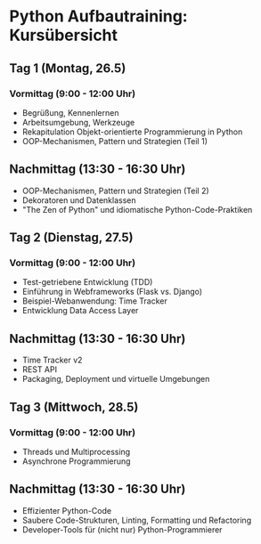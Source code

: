 # Python Aufbautraining: Kursübersicht


## Tag 1 (Montag, 26.5)

### Vormittag (9:00 - 12:00 Uhr)

* Begrüßung, Kennenlernen
* Arbeitsumgebung, Werkzeuge
* Rekapitulation Objekt-orientierte Programmierung in Python
* OOP-Mechanismen, Pattern und Strategien (Teil 1)

## Nachmittag (13:30 - 16:30 Uhr)

* OOP-Mechanismen, Pattern und Strategien (Teil 2)
* Dekoratoren und Datenklassen
* "The Zen of Python" und idiomatische Python-Code-Praktiken


## Tag 2 (Dienstag, 27.5)

### Vormittag (9:00 - 12:00 Uhr)

* Test-getriebene Entwicklung (TDD)
* Einführung in Webframeworks (Flask vs. Django)
* Beispiel-Webanwendung: Time Tracker
* Entwicklung Data Access Layer

## Nachmittag (13:30 - 16:30 Uhr)

* Time Tracker v2
* REST API
* Packaging, Deployment und virtuelle Umgebungen


## Tag 3 (Mittwoch, 28.5)

### Vormittag (9:00 - 12:00 Uhr)

* Threads und Multiprocessing
* Asynchrone Programmierung

## Nachmittag (13:30 - 16:30 Uhr)

* Effizienter Python-Code
* Saubere Code-Strukturen, Linting, Formatting und Refactoring
* Developer-Tools für (nicht nur) Python-Programmierer
